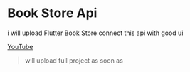 # Book Store Api  

i will upload Flutter Book Store connect this api with good ui


[YouTube](https://www.youtube.com/@BemoCode "My channel") 

>will upload full project as soon as